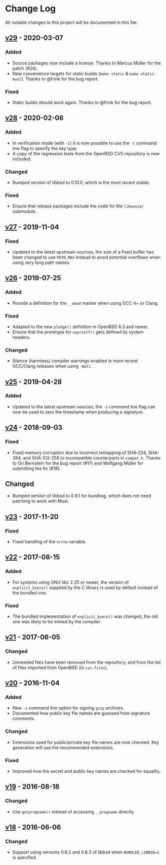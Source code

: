 # Change Log
All notable changes to this project will be documented in this file.

## [v29] - 2020-03-07
### Added
- Source packages now include a license. Thanks to Marcus Müller for the
  patch (#24).
- New convenience targets for static builds (`make static` &
  `make static-musl`). Thanks to @frink for the bug report.

### Fixed
- Static builds should work again. Thanks to @frink for the bug report.

## [v28] - 2020-02-06
### Added
- In verification mode (with `-C`) it is now possible to use the `-t` command
  line flag to specify the key type.
- A copy of the regression tests from the OpenBSD CVS repository is now
  included.

### Changed
- Bumped version of libbsd to 0.10.0, which is the most recent stable.

### Fixed
- Ensure that release packages include the code for the `libwaive/` submodule.

## [v27] - 2019-11-04
### Fixed
- Updated to the latest upstream sources, the size of a fixed buffer has
  been changed to use `PATH_MAX` instead to avoid potential overflows when
  using very long path names.

## [v26] - 2019-07-25
### Added
- Provide a definition for the `__dead` marker when using GCC 4+ or Clang.

### Fixed
- Adapted to the new `pledge()` definition in OpenBSD 6.3 and newer.
- Ensure that the prototype for `asprintf()` gets defined by system headers.

### Changed
- Silence (harmless) compiler warnings enabled in more recent GCC/Clang
  releases when using `-Wall`.

## [v25] - 2019-04-28
### Added
- Updated to the latest upstream sources, the `-z` command line flag can
  now be used to zero the timestamp when producing a signature.

## [v24] - 2018-09-03
### Fixed
- Fixed memory corruption due to incorrect remapping of SHA-224, SHA-384,
  and SHA-512-256 to incompatible counterparts in `compat.h`. Thanks to
  Ori Bernstein for the bug report (#17) and Wolfgang Müller for submitting
  the fix (#18).

## Changed
- Bumped version of libbsd to 0.9.1 for bundling, which does not need
  patching to work with Musl.

## [v23] - 2017-11-20
### Fixed
- Fixed handling of the `errno` variable.

## [v22] - 2017-08-15
### Added
- For systems using GNU libc 2.25 or newer, the version of `explicit_bzero()`
  supplied by the C library is used by default instead of the bundled one.

### Fixed
- The bundled implementation of `explicit_bzero()` was changed, the old one
  was likely to be inlined by the compiler.

## [v21] - 2017-06-05
### Changed
- Unneeded files have been removed from the repository, and from the list of
  files imported from OpenBSD (in `cvs-files`).

## [v20] - 2016-11-04
### Added
- New `-z` command line option for signing `gzip` archives.
- Documented how public key file names are guessed from signature comments.

### Changed
- Extensions used for public/private key file names are now checked. Key
  generation will use the recommended extensions.

### Fixed
- Improved how the secret and public key names are checked for equality.

## [v19] - 2016-08-18
### Changed
- Use `getprogname()` instead of accessing `__progname` directly.

## [v18] - 2016-06-06
### Changed
- Support using versions 0.8.2 and 0.8.3 of libbsd when `BUNDLED_LIBBSD=1` is
  specified.

[v29]: https://github.com/aperezdc/signify/compare/v28...v29
[v28]: https://github.com/aperezdc/signify/compare/v27...v28
[v27]: https://github.com/aperezdc/signify/compare/v26...v27
[v26]: https://github.com/aperezdc/signify/compare/v25...v26
[v25]: https://github.com/aperezdc/signify/compare/v24...v25
[v24]: https://github.com/aperezdc/signify/compare/v23...v24
[v23]: https://github.com/aperezdc/signify/compare/v22...v23
[v22]: https://github.com/aperezdc/signify/compare/v21...v22
[v21]: https://github.com/aperezdc/signify/compare/v20...v21
[v20]: https://github.com/aperezdc/signify/compare/v19...v20
[v19]: https://github.com/aperezdc/signify/compare/v18...v19
[v18]: https://github.com/aperezdc/signify/compare/v17...v18
